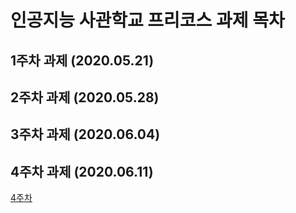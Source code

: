 # 인공지능 사관학교 프리코스 과제 목차

## 1주차 과제 (2020.05.21)

## 2주차 과제 (2020.05.28)

## 3주차 과제 (2020.06.04)

## 4주차 과제 (2020.06.11)
[4주차](https://github.com/june0348/Test/blob/master/4%EC%A3%BC%EC%B0%A8%EA%B3%BC%EC%A0%9C_%EA%B9%80%EC%A4%80%EB%AF%BC.ipynb)
